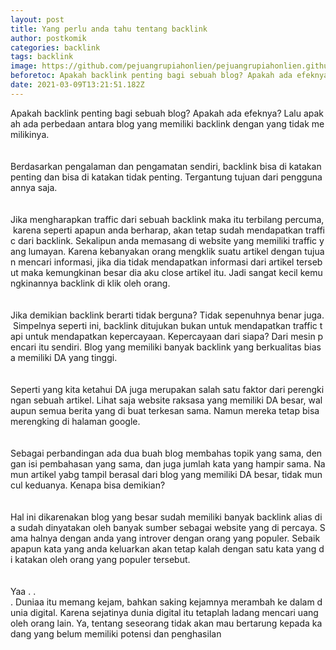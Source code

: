 ```yaml
---
layout: post
title: Yang perlu anda tahu tentang backlink
author: postkomik
categories: backlink
tags: backlink
image: https://github.com/pejuangrupiahonlien/pejuangrupiahonlien.github.io/blob/main/assets/images/10.jpg?raw=true
beforetoc: Apakah backlink penting bagi sebuah blog? Apakah ada efeknya? Lalu apakah ada perbedaan antara blog yang memiliki backlink dengan yang tidak memilikinya.
date: 2021-03-09T13:21:51.182Z
---
```

Apakah backlink penting bagi sebuah blog? Apakah ada efeknya? Lalu apakah ada perbedaan antara blog yang memiliki backlink dengan yang tidak memilikinya.\
\
\
Berdasarkan pengalaman dan pengamatan sendiri, backlink bisa di katakan penting dan bisa di katakan tidak penting. Tergantung tujuan dari penggunaannya saja.\
\
\
Jika mengharapkan traffic dari sebuah backlink maka itu terbilang percuma, karena seperti apapun anda berharap, akan tetap sudah mendapatkan traffic dari backlink. Sekalipun anda memasang di website yang memiliki traffic yang lumayan. Karena kebanyakan orang mengklik suatu artikel dengan tujuan mencari informasi, jika dia tidak mendapatkan informasi dari artikel tersebut maka kemungkinan besar dia aku close artikel itu. Jadi sangat kecil kemungkinannya backlink di klik oleh orang.\
\
\
Jika demikian backlink berarti tidak berguna? Tidak sepenuhnya benar juga. Simpelnya seperti ini, backlink ditujukan bukan untuk mendapatkan traffic tapi untuk mendapatkan kepercayaan. Kepercayaan dari siapa? Dari mesin pencari itu sendiri. Blog yang memiliki banyak backlink yang berkualitas biasa memiliki DA yang tinggi.\
\
\
Seperti yang kita ketahui DA juga merupakan salah satu faktor dari perengkingan sebuah artikel. Lihat saja website raksasa yang memiliki DA besar, walaupun semua berita yang di buat terkesan sama. Namun mereka tetap bisa merengking di halaman google.\
\
\
Sebagai perbandingan ada dua buah blog membahas topik yang sama, dengan isi pembahasan yang sama, dan juga jumlah kata yang hampir sama. Namun artikel yabg tampil berasal dari blog yang memiliki DA besar, tidak muncul keduanya. Kenapa bisa demikian?\
\
\
Hal ini dikarenakan blog yang besar sudah memiliki banyak backlink alias dia sudah dinyatakan oleh banyak sumber sebagai website yang di percaya. Sama halnya dengan anda yang introver dengan orang yang populer. Sebaik apapun kata yang anda keluarkan akan tetap kalah dengan satu kata yang di katakan oleh orang yang populer tersebut.\
\
\
Yaa . . . Duniaa itu memang kejam, bahkan saking kejamnya merambah ke dalam dunia digital. Karena sejatinya dunia digital itu tetaplah ladang mencari uang oleh orang lain. Ya, tentang seseorang tidak akan mau bertarung kepada kadang yang belum memiliki potensi dan penghasilan